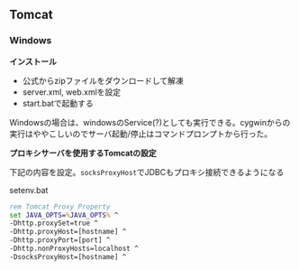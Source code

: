 ## Tomcat

### Windows

**インストール**

- 公式からzipファイルをダウンロードして解凍
- server.xml, web.xmlを設定
- start.batで起動する

Windowsの場合は、windowsのService(?)としても実行できる。cygwinからの実行はややこしいのでサーバ起動/停止はコマンドプロンプトから行った。

**プロキシサーバを使用するTomcatの設定**

下記の内容を設定。`socksProxyHost`でJDBCもプロキシ接続できるようになる

setenv.bat
```bat
rem Tomcat Proxy Property
set JAVA_OPTS=%JAVA_OPTS% ^
-Dhttp.proxySet=true ^
-Dhttp.proxyHost=[hostname] ^
-Dhttp.proxyPort=[port] ^
-Dhttp.nonProxyHosts=localhost ^
-DsocksProxyHost=[hostname] ^
```
